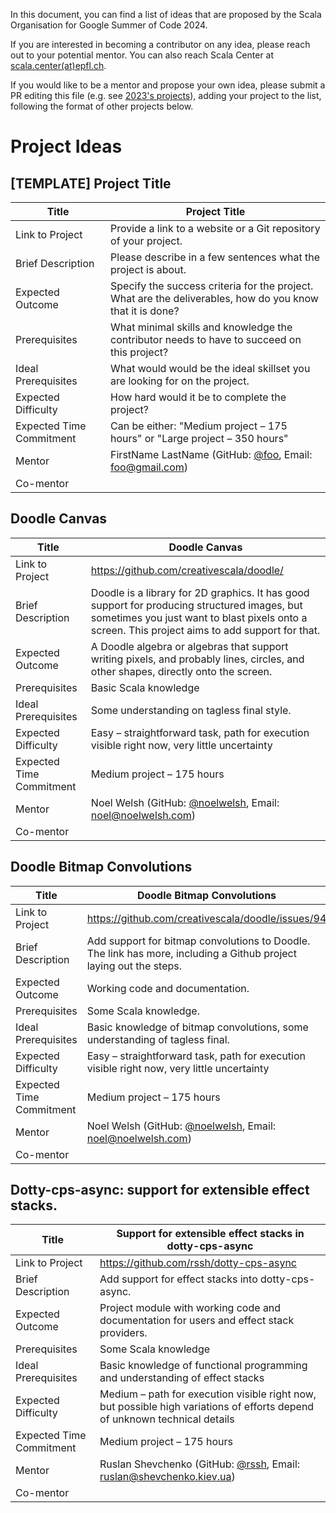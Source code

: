 In this document, you can find a list of ideas that are proposed by the Scala Organisation for Google Summer of Code 2024.

If you are interested in becoming a contributor on any idea, please reach out to your potential mentor. You can also reach Scala Center at [scala.center(at)epfl.ch](mailto:scala.center@epfl.ch).

If you would like to be a mentor and propose your own idea, please submit a PR editing this file (e.g. see [2023's projects](Past%20years%20ideas/2023.md)), adding your project to the list, following the format of other projects below.

# Project Ideas

## [TEMPLATE] Project Title

|Title                   |Project Title|
|------------------------|-|
|Link to Project         |Provide a link to a website or a Git repository of your project.|
|Brief Description       |Please describe in a few sentences what the project is about.|
|Expected Outcome        |Specify the success criteria for the project. What are the deliverables, how do you know that it is done?|
|Prerequisites           |What minimal skills and knowledge the contributor needs to have to succeed on this project?|
|Ideal Prerequisites     |What would would be the ideal skillset you are looking for on the project.|
|Expected Difficulty     |How hard would it be to complete the project?|
|Expected Time Commitment|Can be either: "Medium project – 175 hours" or "Large project – 350 hours"|
|Mentor                  |FirstName LastName (GitHub: [@foo](https://github.com/foo), Email: [foo@gmail.com](mailto:foo@gmail.com)) |
|Co-mentor               | |



## Doodle Canvas

|Title                   |Doodle Canvas|
|------------------------|-|
|Link to Project         |https://github.com/creativescala/doodle/|
|Brief Description       |Doodle is a library for 2D graphics. It has good support for producing structured images, but sometimes you just want to blast pixels onto a screen. This project aims to add support for that.|
|Expected Outcome        |A Doodle algebra or algebras that support writing pixels, and probably lines, circles, and other shapes, directly onto the screen.|
|Prerequisites           |Basic Scala knowledge|
|Ideal Prerequisites     |Some understanding on tagless final style.|
|Expected Difficulty     |Easy – straightforward task, path for execution visible right now, very little uncertainty|
|Expected Time Commitment|Medium project – 175 hours|
|Mentor                  |Noel Welsh (GitHub: [@noelwelsh](https://github.com/noelwelsh), Email: [noel@noelwelsh.com](mailto:noel@noelwelsh.com)) |
|Co-mentor               | |



## Doodle Bitmap Convolutions

|Title                   |Doodle Bitmap Convolutions|
|------------------------|-|
|Link to Project         |https://github.com/creativescala/doodle/issues/94|
|Brief Description       |Add support for bitmap convolutions to Doodle. The link has more, including a Github project laying out the steps.|
|Expected Outcome        |Working code and documentation.|
|Prerequisites           |Some Scala knowledge.|
|Ideal Prerequisites     |Basic knowledge of bitmap convolutions, some understanding of tagless final.|
|Expected Difficulty     |Easy – straightforward task, path for execution visible right now, very little uncertainty|
|Expected Time Commitment|Medium project – 175 hours|
|Mentor                  |Noel Welsh (GitHub: [@noelwelsh](https://github.com/noelwelsh), Email: [noel@noelwelsh.com](mailto:noel@noelwelsh.com))|
|Co-mentor               | |

## Dotty-cps-async:  support for extensible effect stacks.

|Title                   |Support for extensible effect stacks in dotty-cps-async|
|------------------------|-|
|Link to Project         |https://github.com/rssh/dotty-cps-async|
|Brief Description       |Add support for effect stacks into dotty-cps-async.|
|Expected Outcome        |Project module with working code and documentation for users and effect stack providers.|
|Prerequisites           |Some Scala knowledge|
|Ideal Prerequisites     |Basic knowledge of functional programming and understanding of effect stacks|
|Expected Difficulty     |Medium – path for execution visible right now, but possible high variations of efforts depend of unknown technical details|
|Expected Time Commitment|Medium project – 175 hours|
|Mentor                  |Ruslan Shevchenko (GitHub: [@rssh](https://github.com/rssh), Email: [ruslan@shevchenko.kiev.ua](mailto:ruslan@shevchenko.kiev.ua))|
|Co-mentor               | |



